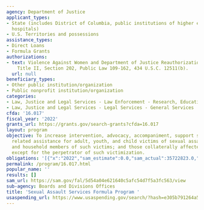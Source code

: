 ```yaml
---
agency: Department of Justice
applicant_types:
- State (includes District of Columbia, public institutions of higher education and
  hospitals)
- U.S. Territories and possessions
assistance_types:
- Direct Loans
- Formula Grants
authorizations:
- text: Violence Against Women and Department of Justice Reauthorization Act of 2005,
    Title II, Section 202, Public Law 109-162, 434 U.S.C. 12511(b).
  url: null
beneficiary_types:
- Other public institution/organization
- Public nonprofit institution/organization
categories:
- Law, Justice and Legal Services - Law Enforcement - Research, Education, Training
- Law, Justice and Legal Services - Legal Services - General Services
cfda: '16.017'
fiscal_year: '2022'
grants_url: https://grants.gov/search-grants?cfda=16.017
layout: program
objective: To increase intervention, advocacy, accompaniment, support services, and
  related assistance for adult, youth, and child victims of sexual assault; family
  and household members of such victims; and those collaterally affected by the victimization,
  except for the perpetrator of such victimization.
obligations: '[{"x":"2022","sam_estimate":0.0,"sam_actual":35722823.0,"usa_spending_actual":35722823.0},{"x":"2023","sam_estimate":51860858.0,"sam_actual":0.0,"usa_spending_actual":51182485.72},{"x":"2024","sam_estimate":51860858.0,"sam_actual":0.0,"usa_spending_actual":53309646.02}]'
permalink: /program/16.017.html
popular_name: ''
results: []
sam_url: https://sam.gov/fal/5d54a04e621640c5afc54d7f5a3fc563/view
sub-agency: Boards and Divisions Offices
title: 'Sexual Assault Services Formula Program '
usaspending_url: https://www.usaspending.gov/search/?hash=e305b791264a544d5b5b0912d380fabd
---
```

